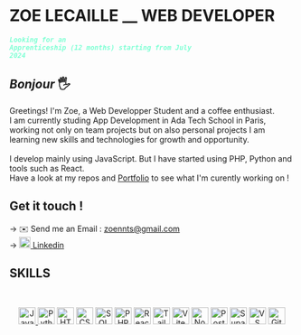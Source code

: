 # ZOE LECAILLE __ WEB DEVELOPER
<code style="color : aquamarine"><strong><em>Looking for an Apprenticeship (12 months) starting from July 2024</em></strong></code><br>
## <em>Bonjour</em> 🖐️
Greetings! I'm Zoe, a Web Developper Student and a coffee enthusiast.<br>
I am currently studing App Development in Ada Tech School in Paris, working not only on team projects but on also personal projects I am learning new skills and technologies for growth and opportunity.
<br>
<br>
I develop mainly using JavaScript. But I have started using PHP, Python and tools such as React. 
<br>
Have a look at my repos and <a href='https://zoeleca.github.io/' target="_blank" rel="noopener noreferrer">Portfolio</a> to see what I'm curently working on !
<br>

  <div align="left">
    
## Get it touch ! 
→ ✉️ Send me an Email : <a href="mailto:zoennts@gmail.com" target="_blank" rel="noopener noreferrer">zoennts@gmail.com</a><br>
→ <a href="https://www.linkedin.com/in/zoe-lecaille/" target="_blank" rel="noopener noreferrer"><img src="https://upload.wikimedia.org/wikipedia/commons/thumb/c/ca/LinkedIn_logo_initials.png/900px-LinkedIn_logo_initials.png" width="20" height="20" alt="linkedin"/> 
 Linkedin</a>
 <div/>

## SKILLS
<br>
<p align='center'>
                        <a href="https://developer.mozilla.org/en-US/docs/Web/JavaScript" target="_blank" rel="noreferrer">
                            <img src="https://raw.githubusercontent.com/danielcranney/readme-generator/main/public/icons/skills/javascript-colored.svg"
                                alt="JavaScript" id="img-skills" width="30" height="30"/>
                        </a>
                        <a href="https://www.python.org/" target="_blank" rel="noreferrer">
                            <img src="https://upload.wikimedia.org/wikipedia/commons/thumb/c/c3/Python-logo-notext.svg/800px-Python-logo-notext.svg.png"
                                alt="Python" id="img-skills" width="30" height="30"/></a>
                        <a href="https://developer.mozilla.org/en-US/docs/Glossary/HTML5" target="_blank" rel="noreferrer">
                            <img src="https://raw.githubusercontent.com/danielcranney/readme-generator/main/public/icons/skills/html5-colored.svg"
                                alt="HTML5" id="img-skills" width="30" height="30"/></a>
                        <a href="https://www.w3.org/TR/CSS/#css" target="_blank" rel="noreferrer">
                            <img src="https://raw.githubusercontent.com/danielcranney/readme-generator/main/public/icons/skills/css3-colored.svg"
                                alt="CSS3" id="img-skills" width="30" height="30"/></a>
                        <a href="https://sql.sh/" target="_blank" rel="noreferrer">
                            <img src="https://icons.veryicon.com/png/o/application/designer-icon/sql-5.png" alt="SQL"
                                id="img-skills" width="30" height="30"/></a>
                        <a href="https://www.php.net/" target="_blank" rel="noreferrer">
                            <img src="https://raw.githubusercontent.com/danielcranney/readme-generator/main/public/icons/skills/php-colored.svg"
                                alt="PHP" id="img-skills" width="30" height="30"/></a>
                        <a href="https://reactjs.org/" target="_blank" rel="noreferrer">
                            <img src="https://raw.githubusercontent.com/danielcranney/readme-generator/main/public/icons/skills/react-colored.svg"
                                alt="React" id="img-skills" width="30" height="30"/></a>
                        <a href="https://tailwindcss.com/" target="_blank" rel="noreferrer">
                            <img src="https://cdn.icon-icons.com/icons2/2699/PNG/512/tailwindcss_logo_icon_167923.png"
                                alt="Tailwindcss" id="img-skills" width="30" height="30"/></a>
                        <a href="https://vitejs.dev/" target="_blank" rel="noreferrer">
                            <img src="https://raw.githubusercontent.com/danielcranney/readme-generator/main/public/icons/skills/vite-colored.svg"
                                alt="Vite" id="img-skills" width="30" height="30"/></a>
                        <a href="https://nodejs.org/en/" target="_blank" rel="noreferrer">
                            <img src="https://raw.githubusercontent.com/danielcranney/readme-generator/main/public/icons/skills/nodejs-colored.svg"
                                alt="NodeJS" id="img-skills" width="30" height="30"/></a>
                        <a href="https://www.postgresql.org/" target="_blank" rel="noreferrer">
                            <img src="https://upload.wikimedia.org/wikipedia/commons/2/29/Postgresql_elephant.svg" alt="Postgres"
                                id="img-skills" width="30" height="30"/></a>
                        <a href="https://supabase.com/" target="_blank" rel="noreferrer">
                            <img src="https://seeklogo.com/images/S/supabase-logo-DCC676FFE2-seeklogo.com.png"
                                alt="Supabase" id="img-skills" width="30" height="30"/></a>
                        <a href="https://code.visualstudio.com/" target="_blank" rel="noreferrer">
                            <img src="https://raw.githubusercontent.com/danielcranney/readme-generator/main/public/icons/skills/visualstudiocode.svg"
                                alt="VS Code" id="img-skills" width="30" height="30"/></a>
                        <a href="https://git-scm.com/" target="_blank" rel="noreferrer">
                            <img src="https://raw.githubusercontent.com/danielcranney/readme-generator/main/public/icons/skills/git-colored.svg"
                                alt="Git" id="img-skills" width="30" height="30"/></a>                 
</p>
 
<br>
